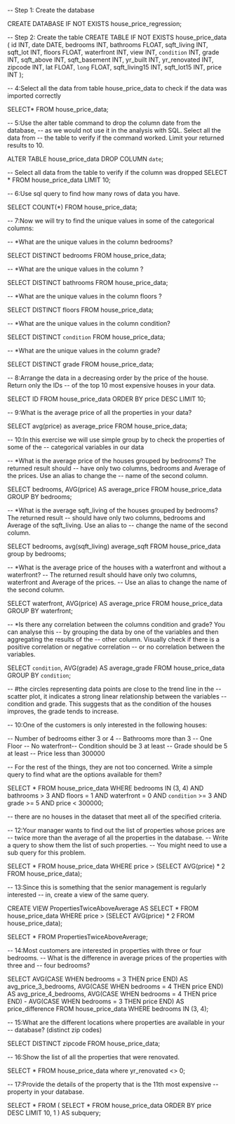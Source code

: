 -- Step 1: Create the database

CREATE DATABASE IF NOT EXISTS house_price_regression;

-- Step 2: Create the table
CREATE TABLE IF NOT EXISTS house_price_data (
    id INT,
    date DATE,
    bedrooms INT,
    bathrooms FLOAT,
    sqft_living INT,
    sqft_lot INT,
    floors FLOAT,
    waterfront INT,
    view INT,
    `condition` INT,
    grade INT,
    sqft_above INT,
    sqft_basement INT,
    yr_built INT,
    yr_renovated INT,
    zipcode INT,
    lat FLOAT,
    `long` FLOAT,
    sqft_living15 INT,
    sqft_lot15 INT,
    price INT
);

-- 4:Select all the data from table house_price_data to check if the data was imported correctly

SELECT* FROM house_price_data;

-- 5:Use the alter table command to drop the column date from the database, 
-- as we would not use it in the analysis with SQL. Select all the data from 
-- the table to verify if the command worked. Limit your returned results to 10.

ALTER TABLE house_price_data
DROP COLUMN `date`;

-- Select all data from the table to verify if the column was dropped
SELECT *
FROM house_price_data
LIMIT 10;


-- 6:Use sql query to find how many rows of data you have.

SELECT COUNT(*) FROM house_price_data;

-- 7:Now we will try to find the unique values in some of the categorical columns:

-- *What are the unique values in the column bedrooms?

SELECT DISTINCT bedrooms FROM house_price_data;

-- *What are the unique values in the column ?

SELECT DISTINCT bathrooms FROM house_price_data;

-- *What are the unique values in the column floors ?

SELECT DISTINCT floors FROM house_price_data;

-- *What are the unique values in the column condition?

SELECT DISTINCT `condition` FROM house_price_data;

-- *What are the unique values in the column grade?

SELECT DISTINCT grade FROM house_price_data;


-- 8:Arrange the data in a decreasing order by the price of the house. Return only the IDs 
-- of the top 10 most expensive houses in your data.

SELECT ID
FROM house_price_data
ORDER BY price DESC
LIMIT 10;

-- 9:What is the average price of all the properties in your data?

SELECT avg(price) as average_price
FROM house_price_data;

-- 10:In this exercise we will use simple group by to check the properties of some of the 
-- categorical variables in our data

-- *What is the average price of the houses grouped by bedrooms? The returned result should
-- have only two columns, bedrooms and Average of the prices. Use an alias to change the 
-- name of the second column.

SELECT bedrooms, AVG(price) AS average_price
FROM house_price_data
GROUP BY bedrooms;

-- *What is the average sqft_living of the houses grouped by bedrooms? The returned result 
-- should have only two columns, bedrooms and Average of the sqft_living. Use an alias to 
-- change the name of the second column.

SELECT bedrooms, avg(sqft_living) average_sqft
FROM house_price_data
group by bedrooms;



-- *What is the average price of the houses with a waterfront and without a waterfront? 
-- The returned result should have only two columns, waterfront and Average of the prices.
--  Use an alias to change the name of the second column.

SELECT waterfront, AVG(price) AS average_price
FROM house_price_data
GROUP BY waterfront;


-- *Is there any correlation between the columns condition and grade? You can analyse this 
-- by grouping the data by one of the variables and then aggregating the results of the 
-- other column. Visually check if there is a positive correlation or negative correlation 
-- or no correlation between the variables.

SELECT `condition`, AVG(grade) AS average_grade
FROM house_price_data
GROUP BY `condition`;

-- #the circles representing data points are close to the trend line in the 
-- scatter plot, it indicates a strong linear relationship between the variables 
-- condition and grade. This suggests that as the condition of the houses improves, the grade tends to increase.


-- 10:One of the customers is only interested in the following houses:

-- Number of bedrooms either 3 or 4
-- Bathrooms more than 3
-- One Floor
-- No waterfront-- Condition should be 3 at least
-- Grade should be 5 at least
-- Price less than 300000

-- For the rest of the things, they are not too concerned. Write a simple query to find what are the options available for them?

SELECT *
FROM house_price_data
WHERE bedrooms IN (3, 4)
  AND bathrooms > 3
  AND floors = 1
  AND waterfront = 0
  AND `condition` >= 3
  AND grade >= 5
  AND price < 300000;

-- there are no houses in the dataset that meet all of the specified criteria. 


-- 12:Your manager wants to find out the list of properties whose prices are 
-- twice more than the average of all the properties in the database. 
-- Write a query to show them the list of such properties. 
-- You might need to use a sub query for this problem.

SELECT *
FROM house_price_data
WHERE price > (SELECT AVG(price) * 2 FROM house_price_data);

-- 13:Since this is something that the senior management is regularly interested
-- in, create a view of the same query.

CREATE VIEW PropertiesTwiceAboveAverage AS
SELECT *
FROM house_price_data
WHERE price > (SELECT AVG(price) * 2 FROM house_price_data);


SELECT * FROM PropertiesTwiceAboveAverage;



-- 14:Most customers are interested in properties with three or four bedrooms. 
-- What is the difference in average prices of the properties with three and 
-- four bedrooms?


SELECT
    AVG(CASE WHEN bedrooms = 3 THEN price END) AS avg_price_3_bedrooms,
    AVG(CASE WHEN bedrooms = 4 THEN price END) AS avg_price_4_bedrooms,
    AVG(CASE WHEN bedrooms = 4 THEN price END) - AVG(CASE WHEN bedrooms = 3 THEN price END) AS price_difference
FROM house_price_data
WHERE bedrooms IN (3, 4);

-- 15:What are the different locations where properties are available in your 
-- database? (distinct zip codes)

SELECT DISTINCT zipcode
FROM house_price_data;


-- 16:Show the list of all the properties that were renovated.

SELECT *
FROM house_price_data
where yr_renovated <> 0;


-- 17:Provide the details of the property that is the 11th most expensive 
-- property in your database.


SELECT *
FROM (
    SELECT *
    FROM house_price_data
    ORDER BY price DESC
    LIMIT 10, 1
) AS subquery;


